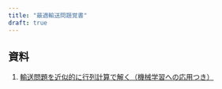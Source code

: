 ```yaml
---
title: "最適輸送問題覚書"
draft: true
---
```


## 資料
1. [輸送問題を近似的に行列計算で解く（機械学習への応用つき）](https://theory-and-me.hatenablog.com/entry/2021/05/09/181435)
